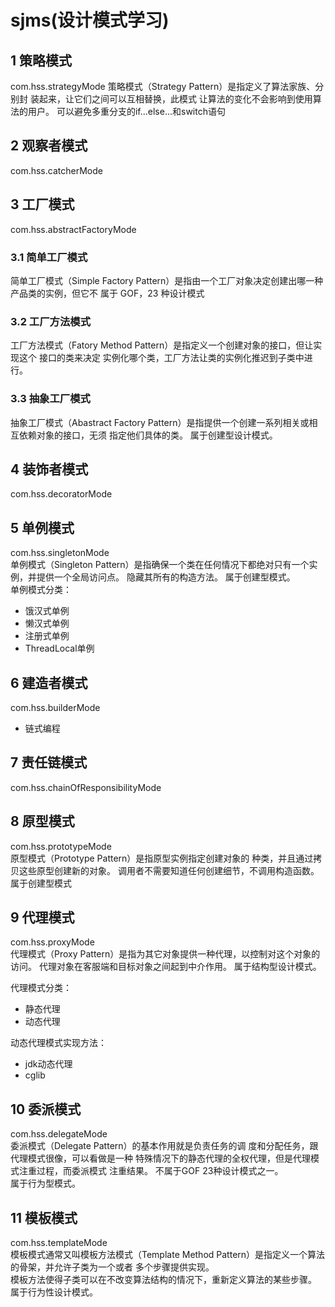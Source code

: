 # sjms(设计模式学习)
## 1 策略模式
com.hss.strategyMode
策略模式（Strategy Pattern）是指定义了算法家族、分别封 装起来，让它们之间可以互相替换，此模式
让算法的变化不会影响到使用算法的用户。 
可以避免多重分支的if...else...和switch语句  

## 2 观察者模式
com.hss.catcherMode

## 3 工厂模式
com.hss.abstractFactoryMode

### 3.1 简单工厂模式
简单工厂模式（Simple Factory Pattern）是指由一个工厂对象决定创建出哪一种产品类的实例，但它不
属于 GOF，23 种设计模式

### 3.2 工厂方法模式
工厂方法模式（Fatory Method Pattern）是指定义一个创建对象的接口，但让实现这个 接口的类来决定
实例化哪个类，工厂方法让类的实例化推迟到子类中进行。

### 3.3 抽象工厂模式
抽象工厂模式（Abastract Factory Pattern）是指提供一个创建一系列相关或相互依赖对象的接口，无须
指定他们具体的类。
属于创建型设计模式。

## 4 装饰者模式
com.hss.decoratorMode

## 5 单例模式
com.hss.singletonMode  
单例模式（Singleton Pattern）是指确保一个类在任何情况下都绝对只有一个实例，并提供一个全局访问点。 
隐藏其所有的构造方法。
属于创建型模式。  
单例模式分类：
* 饿汉式单例
* 懒汉式单例 
* 注册式单例
* ThreadLocal单例

## 6 建造者模式
com.hss.builderMode  
* 链式编程

## 7 责任链模式
com.hss.chainOfResponsibilityMode

## 8 原型模式
com.hss.prototypeMode  
原型模式（Prototype Pattern）是指原型实例指定创建对象的 种类，并且通过拷贝这些原型创建新的对象。 
调用者不需要知道任何创建细节，不调用构造函数。 
属于创建型模式  

## 9 代理模式
com.hss.proxyMode  
代理模式（Proxy Pattern）是指为其它对象提供一种代理，以控制对这个对象的访问。
代理对象在客服端和目标对象之间起到中介作用。
属于结构型设计模式。

代理模式分类：
* 静态代理
* 动态代理  

动态代理模式实现方法：
* jdk动态代理
* cglib

## 10 委派模式
com.hss.delegateMode  
委派模式（Delegate Pattern）的基本作用就是负责任务的调 度和分配任务，跟代理模式很像，可以看做是一种
特殊情况下的静态代理的全权代理，但是代理模式注重过程，而委派模式 注重结果。 
不属于GOF 23种设计模式之一。   
属于行为型模式。  

## 11 模板模式
com.hss.templateMode  
模板模式通常又叫模板方法模式（Template Method Pattern）是指定义一个算法的骨架，并允许子类为一个或者
多个步骤提供实现。  
模板方法使得子类可以在不改变算法结构的情况下，重新定义算法的某些步骤。   
属于行为性设计模式。  
